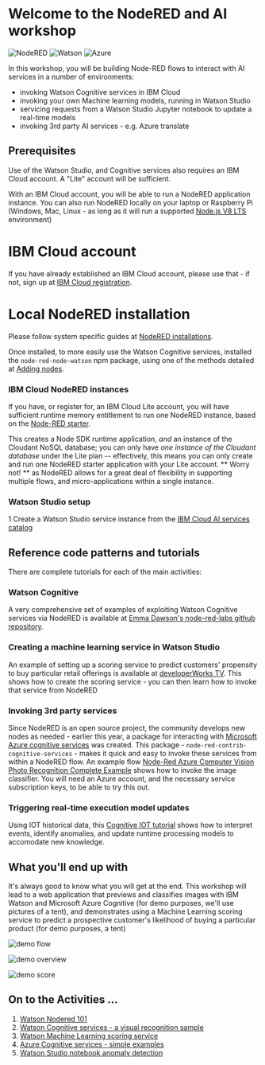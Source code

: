 # Welcome to the NodeRED and AI workshop

![NodeRED](img/node-red-icon.png)
![Watson](img/ibm-watson-logo.png)
![Azure](img/azure-cognitive.gif)


In this workshop, you will be building Node-RED flows to interact with AI services in a number of environments:

+ invoking Watson Cognitive services in IBM Cloud
+ invoking your own Machine learning models, running in Watson Studio
+ servicing requests from a Watson Studio Jupyter notebook to update a real-time models
+ invoking 3rd party AI services - e.g. Azure translate

## Prerequisites

Use of the Watson Studio, and Cognitive services also requires an IBM Cloud account.  A "Lite" account will be sufficient.

With an IBM Cloud account, you will be able to run a NodeRED application instance. You can also run NodeRED locally on your laptop or Raspberry Pi (Windows, Mac, Linux - as long as it will run a supported
[Node.js V8 LTS](https://nodejs.org/download/release/latest-v8.x/)
environment)

# IBM Cloud account

If you have already established an IBM Cloud account, please use that - if not, sign up at 
[IBM Cloud registration](https://www.ibm.com/cloud/lite-account/lite-account).

# Local NodeRED installation
Please follow system specific guides at
[NodeRED installations](https://nodered.org/docs/getting-started/installation).

Once installed, to more easily use the Watson Cognitive services, installed the `node-red-node-watson` npm package, using one of the methods detailed at [Adding nodes](https://nodered.org/docs/getting-started/adding-nodes).

### IBM Cloud NodeRED instances

If you have, or register for, an IBM Cloud Lite account, you will have sufficient runtime memory entitlement to run one NodeRED instance, based on the [Node-RED starter](https://console.bluemix.net/catalog/starters/node-red-starter).

This creates a Node SDK runtime application, _and_ an instance of the Cloudant NoSQL database; you can only have _one instance of the Cloudant database_ under the Lite plan -- effectively, this means you can only create and run one NodeRED starter application with your Lite account. ** Worry not! ** as NodeRED allows for a great deal of flexibility in supporting multiple flows, and micro-applications within a single instance.

### Watson Studio setup

1 Create a Watson Studio service instance from the
[IBM Cloud AI services catalog](https://console.bluemix.net/catalog/?category=ai)

## Reference code patterns and tutorials

There are complete tutorials for each of the main activities:

### Watson Cognitive
A very comprehensive set of examples of exploiting Watson Cognitive services via NodeRED is available at 
[Emma Dawson's node-red-labs github repository](https://github.com/watson-developer-cloud/node-red-labs/tree/master/basic_examples).

### Creating a machine learning service in Watson Studio
An example of setting up a scoring service to predict customers' propensity to buy particular retail offerings is available at
[developerWorks TV](https://developer.ibm.com/tv/ibm-watson-machine-learning-build-a-logistic-regression-model/).
This shows how to create the scoring service - you can then learn how to invoke that service from NodeRED

### Invoking 3rd party services
Since NodeRED is an open source project, the community develops new nodes as needed - earlier this year, a package for interacting with 
[Microsoft Azure cognitive services](https://azure.microsoft.com/en-gb/services/cognitive-services/)
was created.
This package - `node-red-contrib-cognitive-services` - makes it quick and easy to invoke these services from within a NodeRED flow.
An example flow 
[Node-Red Azure Computer Vision Photo Recognition Complete Example](https://flows.nodered.org/flow/ae3ba3a1403f25e9a465ae95c509da26)
shows how to invoke the image classifier.
You will need an Azure account, and the necessary service subscription keys, to be able to try this out.

### Triggering real-time execution model updates
Using IOT historical data, this
[Cognitive IOT tutorial](https://developer.ibm.com/tutorials/iot-cognitive-iot-app-machine-learning/)
shows how to interpret events, identify anomalies, and update runtime processing models to accomodate new knowledge.

## What you'll end up with
It's always good to know what you will get at the end. This workshop will lead to a web application that previews and classifies images with IBM Watson and Microsoft Azure Cognitive (for demo purposes, we'll use pictures of a tent), and demonstrates using a Machine Learning scoring service to predict a prospective customer's likelihood of buying a particular product (for demo purposes, a tent)

![demo flow](img/mg-brs-demo-flow.png)

![demo overview](img/mg-brs-demo-overview.png)

![demo score](img/mg-brs-nodered-ml-score-result.png)

## On to the Activities ...
1. [Watson Nodered 101](https://github.com/IBMDeveloperUK/Node-RED-Watson-101)
1. [Watson Cognitive services - a visual recognition sample](watson-cognitive-nodered.md)
1. [Watson Machine Learning scoring service](watson-studio-ml-service.md)
1. [Azure Cognitive services - simple examples](azure-cognitive-nodered.md)
1. [Watson Studio notebook anomaly detection](https://developer.ibm.com/tutorials/iot-cognitive-iot-app-machine-learning)
